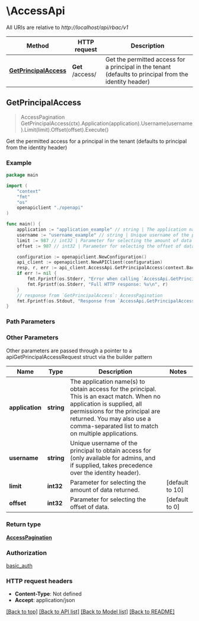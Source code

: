 # \AccessApi

All URIs are relative to *http://localhost/api/rbac/v1*

Method | HTTP request | Description
------------- | ------------- | -------------
[**GetPrincipalAccess**](AccessApi.md#GetPrincipalAccess) | **Get** /access/ | Get the permitted access for a principal in the tenant (defaults to principal from the identity header)



## GetPrincipalAccess

> AccessPagination GetPrincipalAccess(ctx).Application(application).Username(username).Limit(limit).Offset(offset).Execute()

Get the permitted access for a principal in the tenant (defaults to principal from the identity header)



### Example

```go
package main

import (
    "context"
    "fmt"
    "os"
    openapiclient "./openapi"
)

func main() {
    application := "application_example" // string | The application name(s) to obtain access for the principal. This is an exact match. When no application is supplied, all permissions for the principal are returned. You may also use a comma-separated list to match on multiple applications.
    username := "username_example" // string | Unique username of the principal to obtain access for (only available for admins, and if supplied, takes precedence over the identity header). (optional)
    limit := 987 // int32 | Parameter for selecting the amount of data returned. (optional) (default to 10)
    offset := 987 // int32 | Parameter for selecting the offset of data. (optional) (default to 0)

    configuration := openapiclient.NewConfiguration()
    api_client := openapiclient.NewAPIClient(configuration)
    resp, r, err := api_client.AccessApi.GetPrincipalAccess(context.Background()).Application(application).Username(username).Limit(limit).Offset(offset).Execute()
    if err != nil {
        fmt.Fprintf(os.Stderr, "Error when calling `AccessApi.GetPrincipalAccess``: %v\n", err)
        fmt.Fprintf(os.Stderr, "Full HTTP response: %v\n", r)
    }
    // response from `GetPrincipalAccess`: AccessPagination
    fmt.Fprintf(os.Stdout, "Response from `AccessApi.GetPrincipalAccess`: %v\n", resp)
}
```

### Path Parameters



### Other Parameters

Other parameters are passed through a pointer to a apiGetPrincipalAccessRequest struct via the builder pattern


Name | Type | Description  | Notes
------------- | ------------- | ------------- | -------------
 **application** | **string** | The application name(s) to obtain access for the principal. This is an exact match. When no application is supplied, all permissions for the principal are returned. You may also use a comma-separated list to match on multiple applications. | 
 **username** | **string** | Unique username of the principal to obtain access for (only available for admins, and if supplied, takes precedence over the identity header). | 
 **limit** | **int32** | Parameter for selecting the amount of data returned. | [default to 10]
 **offset** | **int32** | Parameter for selecting the offset of data. | [default to 0]

### Return type

[**AccessPagination**](AccessPagination.md)

### Authorization

[basic_auth](../README.md#basic_auth)

### HTTP request headers

- **Content-Type**: Not defined
- **Accept**: application/json

[[Back to top]](#) [[Back to API list]](../README.md#documentation-for-api-endpoints)
[[Back to Model list]](../README.md#documentation-for-models)
[[Back to README]](../README.md)

